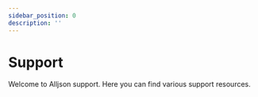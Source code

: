```yaml
---
sidebar_position: 0
description: ''
---
```


# Support

Welcome to Alljson support. Here you can find various support resources.
